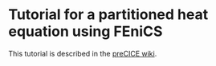 # Tutorial for a partitioned heat equation using FEniCS

This tutorial is described in the [preCICE wiki](https://github.com/precice/precice/wiki/Tutorial-for-solving-the-heat-equation-in-a-partitioned-fashion-using-FEniCS).
